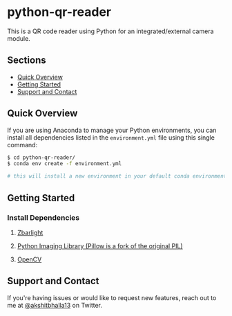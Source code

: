 # python-qr-reader

This is a QR code reader using Python for an integrated/external camera module.

<!-- ![Twitter](https://www.shareicon.net/data/256x256/2017/02/24/879396_logo_512x512.png)

Video:

[![Video](https://img.youtube.com/](https://goo.gl/)

-->
## Sections

* [Quick Overview](#quick-overview)
* [Getting Started](#getting-started)
* [Support and Contact](#support-and-contact)

## Quick Overview

If you are using Anaconda to manage your Python environments, you can install all dependencies listed in the `environment.yml` file using this single command:


```sh
$ cd python-qr-reader/
$ conda env create -f environment.yml 

# this will install a new environment in your default conda environment path
```

## Getting Started


### Install Dependencies 

1. [Zbarlight](https://github.com/Polyconseil/zbarlight)

2. [Python Imaging Library (Pillow is a fork of the original PIL)](https://github.com/python-pillow/Pillow) 

3. [OpenCV](https://github.com/opencv/opencv)

## Support and Contact

If you're having issues or would like to request new features, reach out to me at [@akshitbhalla13](https://goo.gl/kMku1B) on Twitter.
